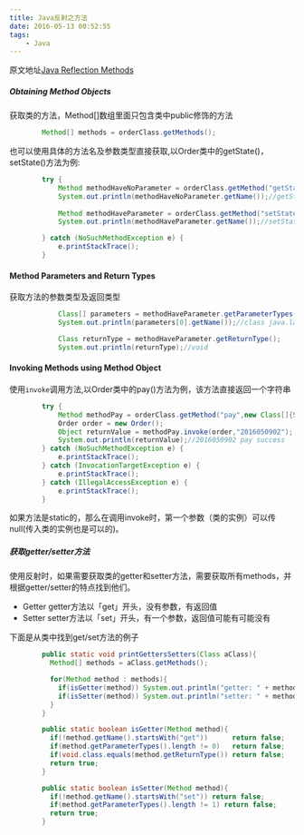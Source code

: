 ```yaml
---
title: Java反射之方法
date: 2016-05-13 00:52:55
tags:
    - Java
---
```

原文地址[Java Reflection Methods](http://tutorials.jenkov.com/java-reflection/methods.html)

##### Obtaining Method Objects

获取类的方法，Method[]数组里面只包含类中public修饰的方法

```java
        Method[] methods = orderClass.getMethods();
```

也可以使用具体的方法名及参数类型直接获取,以Order类中的getState()，setState()方法为例:

```java
        try {
            Method methodHaveNoParameter = orderClass.getMethod("getState",null);//该方法没有参数,null省略也可以
            System.out.println(methodHaveNoParameter.getName());//getState
            
            Method methodHaveParameter = orderClass.getMethod("setState",new Class[]{String.class});//该方有String类型参数
            System.out.println(methodHaveParameter.getName());//setState

        } catch (NoSuchMethodException e) {
            e.printStackTrace();
        }
```

#### Method Parameters and Return Types

获取方法的参数类型及返回类型

```java
            Class[] parameters = methodHaveParameter.getParameterTypes();
            System.out.println(parameters[0].getName());//class java.lang.String

            Class returnType = methodHaveParameter.getReturnType();
            System.out.println(returnType);//void
```

#### Invoking Methods using Method Object

使用`invoke`调用方法,以Order类中的pay()方法为例，该方法直接返回一个字符串

```java
        try {
            Method methodPay = orderClass.getMethod("pay",new Class[]{String.class});
            Order order = new Order();
            Object returnValue = methodPay.invoke(order,"2016050902");
            System.out.println(returnValue);//2016050902 pay success
        } catch (NoSuchMethodException e) {
            e.printStackTrace();
        } catch (InvocationTargetException e) {
            e.printStackTrace();
        } catch (IllegalAccessException e) {
            e.printStackTrace();
        }
```

如果方法是static的，那么在调用invoke时，第一个参数（类的实例）可以传null(传入类的实例也是可以的)。

##### 获取getter/setter方法

使用反射时，如果需要获取类的getter和setter方法，需要获取所有methods，并根据getter/setter的特点找到他们。

- Getter
    getter方法以「get」开头，没有参数，有返回值
- Setter
    setter方法以「set」开头，有一个参数，返回值可能有可能没有

下面是从类中找到get/set方法的例子

```java
        public static void printGettersSetters(Class aClass){
          Method[] methods = aClass.getMethods();

          for(Method method : methods){
            if(isGetter(method)) System.out.println("getter: " + method);
            if(isSetter(method)) System.out.println("setter: " + method);
          }
        }

        public static boolean isGetter(Method method){
          if(!method.getName().startsWith("get"))      return false;
          if(method.getParameterTypes().length != 0)   return false;  
          if(void.class.equals(method.getReturnType()) return false;
          return true;
        }

        public static boolean isSetter(Method method){
          if(!method.getName().startsWith("set")) return false;
          if(method.getParameterTypes().length != 1) return false;
          return true;
        }
```
